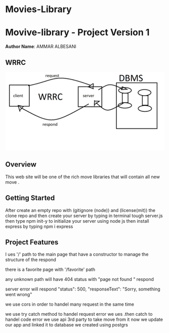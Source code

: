 # Movies-Library



# Movive-library - Project Version 1

**Author Name**: AMMAR ALBESANI

## WRRC
![WRRC](./assist/WRRC1.jpg)

## Overview
This web site will be one of the rich move libraries that will contain all new move .

## Getting Started
After create an empty repo with (gitignore (node)) and (license(mit))
the clone repo and then create your server by typing in terminal tough server.js
then type npm init-y to initialize your server using node js
then install express by typing npm i express 


## Project Features

I ues '/' path to the main page that have a constructor to manage the structure of the respond

there is a favorite page with '/favorite' path

any unknown path will have 404 status with "page not found " respond

server error will respond "status": 500,
"responseText": "Sorry, something went wrong"

we use cors in order to handel many request in the same time

we use try catch method to handel request error
we ues .then catch to handel code error
we use api 3rd party to take move from it
now we update our app and linked it to database we created using postgrs
